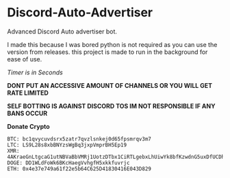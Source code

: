 # Discord-Auto-Advertiser
Advanced Discord Auto advertiser bot.

I made this because I was bored python is not required as you can use the version from releases. 
this project is made to run in the background for ease of use.

*Timer is in Seconds*

**DONT PUT AN ACCESSIVE AMOUNT OF CHANNELS OR YOU WILL GET RATE LIMITED**

**SELF BOTTING IS AGAINST DISCORD TOS IM NOT RESPONSIBLE IF ANY BANS OCCUR**

**Donate Crypto**
```
BTC: bc1qvycuvdsrx5zatr7qvzlsnkej0d65fpsmrqv3m7
LTC: LS9L28s8xbBNYzsWgBq3jxpVmprBH5Ep19
XMR: 4AKraeGnLtgcaG1utNBVaBbVMRj1UotzDTbx1CiRTLgebxLhUiwYk8bfKzwdnG5uxDfUCDhnoiw58jgDP7AfRYVdFFtk8QN
DOGE: DD1WLdFoWk6BKcHaegVvhgfH5xkkfuvrjc
ETH: 0x4e37e749a61f22e5b64C625D41830416E043D829
```
